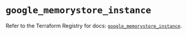 # `google_memorystore_instance`

Refer to the Terraform Registry for docs: [`google_memorystore_instance`](https://registry.terraform.io/providers/hashicorp/google/6.23.0/docs/resources/memorystore_instance).
